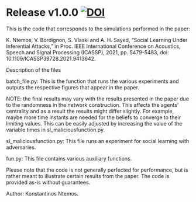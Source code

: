 # Release v1.0.0 [![DOI](https://zenodo.org/badge/DOI/10.5281/zenodo.8362667.svg)](https://doi.org/10.5281/zenodo.8362667)


This is the code that corresponds to the simulations performed in the paper:

K. Ntemos, V. Bordignon, S. Vlaski and A. H. Sayed, “Social Learning Under Inferential Attacks,” in Proc. IEEE International Conference on Acoustics, Speech and Signal Processing (ICASSP), 2021, pp. 5479-5483, doi: 10.1109/ICASSP39728.2021.9413642.

Description of the files

batch_file.py: This is the function that runs the various experiments and outputs the respective figures that appear in the paper.

NOTE: the final results may vary with the results presented in the paper due to the randomness in the network construction. This affects the agents’ centrality and as a result the results might differ slightly. For example, maybe more time instants are needed for the beliefs to converge to their limiting values. This can be easily adjusted by increasing the value of the variable times in sl_maliciousfunction.py.

sl_maliciousfunction.py: This file runs an experiment for social learning with adversaries.

fun.py: This file contains various auxiliary functions.

Please note that the code is not generally perfected for performance, but is rather meant to illustrate certain results from the paper. The code is provided as-is without guarantees.

Author: Konstantinos Ntemos.
